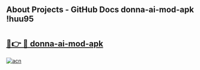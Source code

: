 ## About Projects - GitHub Docs donna-ai-mod-apk !huu95

# <h2><a href="https://andorid.site?title=donna-ai-mod-apk&ref=14PRO">🔗👉 🔴 donna-ai-mod-apk</a></h2>

[![acn](https://github.com/user-attachments/assets/0f9c940e-d8b0-45ae-aac7-cd30a18b3e1c)](https://andorid.site?title=donna-ai-mod-apk&ref=14PRO)


